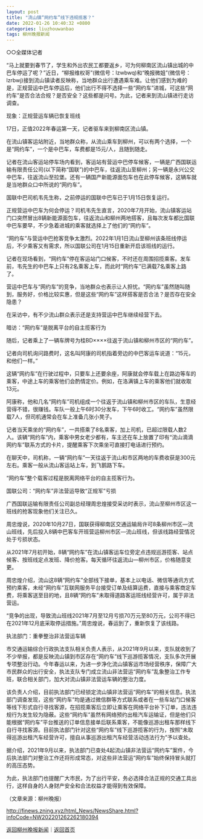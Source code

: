 ```yaml
---
layout: post
title: "流山镇“网约车”线下违规揽客？"
date: 2022-01-26 10:40:32 +0800
categories: liuzhouwanbao
tags: 柳州晚报新闻
---
```

<p>○○全媒体记者</p>
 <p>“马上就要到春节了，学生和外出农民工都要返乡，可为何柳南区流山镇出城的中巴车停运了呢？”近日，“柳报维权哥”(微信号：lzwbwq)和“晚报微姐”(微信号：lzrbwj)接到流山镇读者反映称，当地群众出行遭遇乘车难。让他们感到为难的是，正规营运中巴车停运后，他们出行不得不选择一些“网约车”进城，可这些“网约车”是否合法合规？是否安全？这些都是问号。为此，记者来到流山镇进行走访调查。</p>
 <p>现象：正规营运车辆已恢复班线</p>
 <p>17日，正值2022年春运第一天，记者驱车来到柳南区流山镇。</p>
 <p>在流山镇客运站附近，当地群众称，从流山乘车到柳州，可以有两个选择，一个是“网约车”，一个是中巴车，车费都是15元/人，且随到随走。</p>
 <p>记者在流山客运站停车场内看到，客运站有营运中巴停车候客，一辆是广西国联运输有限责任公司(以下简称“国联”)的中巴车，往返流山至柳州；另一辆是永兴公交中巴车，往返流山至拉堡。还有一辆国产新能源面包车也在此停车候客，这辆车就是当地群众口中所说的“网约车”。</p>
 <p>国联中巴司机韦先生称，之前停运的国联中巴车已于1月15日恢复运行。</p>
 <p>正规营运中巴车为何会停运？司机韦先生直言，2020年7月开始，流山镇客运站门口突然冒出8辆新能源面包车，往返流山和柳州两地搭客，且每次发车都比国联中巴车要早，不少急着进城的乘客就选择上了他们的“网约车”。</p>
 <p>“网约车”与营运中巴抢客竞争太激烈。2022年1月1日流山至柳州该条班线停运后，不少乘客又有需求，所以国联公司在1月15日重新开启该班线的运行。</p>
 <p>记者在现场看到，“网约车”停在客运站门口候客，不时还在周围招揽乘客。发车前，韦先生的中巴车上只有2名乘客上车，而此时“网约车”已满载7名乘客上路了。</p>
 <p>营运中巴车与“网约车”的竞争，当地群众也表示让人担忧。“网约车”虽然随叫随到，服务好，价格比较实惠，但是这些“网约车”这样搭客是否合法？是否存在安全隐患？</p>
 <p>在采访中，有不少流山群众表示还是支持营运中巴车继续经营下去。</p>
 <p>暗访：“网约车”是脱离平台的自主揽客行为</p>
 <p>随后，记者乘上了一辆车牌号为桂BD××××往返于流山镇和柳州市区的“网约车”。</p>
 <p>记者向司机询问路费时，这名叫阿康的司机指着旁边的中巴客运车说道：“15元，和他们一样。”</p>
 <p>这辆“网约车”在行驶过程中，只要车上还要余座，阿康就会停车载上在路边等车的乘客，中途上车的乘客他们会酌情定价。例如，在洛满镇上车的乘客他们就收取13元。</p>
 <p>阿康称，他和几名“网约车”司机组成一个往返于流山镇和柳州市区的车队，生意经营得不错，很赚钱。车队一般上午6时30分发车，下午6时收工。“网约车”虽然限载7人，但司机通常会在车上准备几张小凳子。</p>
 <p>记者当天乘坐的“网约车”，一共搭乘了8名乘客，加上司机，已超过限载人数2人。该辆“网约车”内，乘客中男女老少都有，车主还在车上放置了印有“流山滴滴网约车”联系方式的卡片，提醒乘客下次乘坐可直接打电话进行预约。</p>
 <p>在聊天中，司机称，一辆“网约车”一天往返于流山和市区两地的车费收获是300元左右。乘客一般从流山客运站上车，到飞鹅路下车。</p>
 <p>“网约车”整个载客过程是脱离网络平台的自主揽客行为。</p>
 <p>国联公司：“网约车”非法营运导致“正规军”亏损</p>
 <p>广西国联运输有限责任公司副总经理周忠煌接受采访时表示，流山至柳州市区这一班线的抢客现象他们关注已久。</p>
 <p>周忠煌说，2020年10月27日，国联获得柳南区交通运输局许可8条柳州市区—流山班线，先后投入8辆中巴客车开班营运柳州市区—流山班线，但该线路经营情况处于亏损状态。</p>
 <p>从2021年7月初开始，8辆“网约车”在流山镇客运车位旁定点违规巡游揽客、站点候客、按班线定点发班、降价抢客。每天循环往返流山—柳州市区，价格随意变更。</p>
 <p>周忠煌介绍，流山这8辆“网约车”全部线下接单，基本上以电话、微信等通讯方式预约乘客，未经“网约车”互联网服务平台接受订单及结算运费，直接与乘客商定车费，将乘客送至目的地，且8辆“网约车”未取得道路客运班线经营许可，属于非法营运。</p>
 <p>“竞争的出现，导致流山班线2021年7月至12月亏损70万元至80万元，公司不得已在2021年12月底采取停运措施。”周忠煌说，春运到了，重新恢复了该线路。</p>
 <p>执法部门：重拳整治非法营运车辆</p>
 <p>市交通运输综合行政执法支队相关负责人表示，从2021年9月以来，支队就收到了不少举报，都是反映流山镇到市区存在“网约车”线下巡游揽客情况，支队多次开展专项整治行动。今年春运以来，为进一步净化流山镇客运市场经营秩序，保障广大市民群众的出行安全，执法支队专门成立流山非法营运“网约车”乱象整治工作专班，联合相关部门，加大对流山镇非法营运车辆的整治力度。</p>
 <p>该负责人介绍，目前执法部门已经锁定流山镇非法营运“网约车”的相关信息。执法部门调查发现，这些“网约车”均是通过微信群等方式联系或者在一些车站门口候客等线下形式自行寻找客源，在招揽乘客后立即让乘客在网络平台补下订单，违法违规行为发生较为隐蔽。这些“网约车”虽然有网络预约出租汽车运输证，但是他们只能根据“网约车”平台推送的订单信息接单后联系乘客，不能像巡游出租车那样线下自行寻找客源。目前执法部门针对这些“网约车”线下巡游揽客的行为，按照“未取得巡游出租汽车经营许可，擅自从事巡游出租汽车经营活动违法行为”予以查处。</p>
 <p>据介绍，2021年9月以来，执法部门已查处4起流山镇非法营运“网约车”案件，今后执法部门对整治工作还将形成常态，对这些非法营运“网约车”始终保持冒头就打的高压态势。</p>
 <p>为此，执法部门也提醒广大市民，为了出行平安，务必选择合法正规的交通工具出行，这样自身的人身财产安全和合法权益才能得到有效保障。</p><p class="em_media">（文章来源：柳州晚报）</p>

<http://finews.zning.xyz/html_News/NewsShare.html?infoCode=NW202201262262180394>

[返回柳州晚报新闻](//finews.withounder.com/category/liuzhouwanbao.html)｜[返回首页](//finews.withounder.com/)